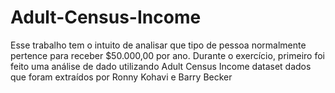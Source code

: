 # Adult-Census-Income

Esse trabalho tem o intuito de analisar que tipo de pessoa normalmente pertence para receber $50.000,00 por ano.
Durante o exercício, primeiro foi feito uma análise de dado utilizando Adult Census Income dataset dados que foram extraídos por Ronny Kohavi e Barry Becker
